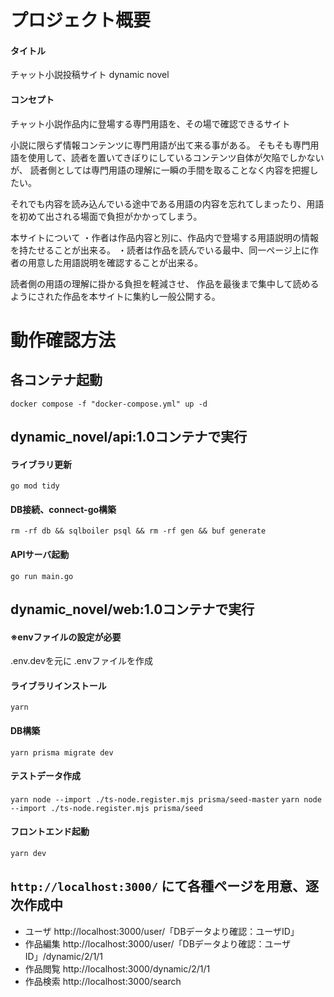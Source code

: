# プロジェクト概要
#### タイトル
 チャット小説投稿サイト dynamic novel

#### コンセプト
チャット小説作品内に登場する専門用語を、その場で確認できるサイト

小説に限らず情報コンテンツに専門用語が出て来る事がある。
そもそも専門用語を使用して、読者を置いてきぼりにしているコンテンツ自体が欠陥でしかないが、
読者側としては専門用語の理解に一瞬の手間を取ることなく内容を把握したい。

それでも内容を読み込んでいる途中である用語の内容を忘れてしまったり、用語を初めて出される場面で負担がかかってしまう。

本サイトについて
・作者は作品内容と別に、作品内で登場する用語説明の情報を持たせることが出来る。
・読者は作品を読んでいる最中、同一ページ上に作者の用意した用語説明を確認することが出来る。

読者側の用語の理解に掛かる負担を軽減させ、
作品を最後まで集中して読めるようにされた作品を本サイトに集約し一般公開する。


# 動作確認方法
## 各コンテナ起動
`docker compose -f "docker-compose.yml" up -d`

## dynamic_novel/api:1.0コンテナで実行
#### ライブラリ更新
`go mod tidy`

#### DB接続、connect-go構築
`rm -rf db && sqlboiler psql && rm -rf gen && buf generate`

#### APIサーバ起動
`go run main.go`

## dynamic_novel/web:1.0コンテナで実行
#### ※envファイルの設定が必要
.env.devを元に .envファイルを作成

#### ライブラリインストール
`yarn`

#### DB構築
`yarn prisma migrate dev`

#### テストデータ作成
`yarn node --import ./ts-node.register.mjs prisma/seed-master`
`yarn node --import ./ts-node.register.mjs prisma/seed`

#### フロントエンド起動
`yarn dev`


## `http://localhost:3000/` にて各種ページを用意、逐次作成中

- ユーザ
http://localhost:3000/user/「DBデータより確認：ユーザID」
- 作品編集
http://localhost:3000/user/「DBデータより確認：ユーザID」/dynamic/2/1/1
- 作品閲覧
http://localhost:3000/dynamic/2/1/1
- 作品検索
http://localhost:3000/search


